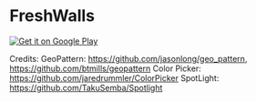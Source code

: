 # FreshWalls
[<img alt='Get it on Google Play' src='https://play.google.com/intl/en_us/badges/images/generic/en_badge_web_generic.png'/>](https://play.google.com/store/apps/details?id=com.adityaworks.freshwalls&pcampaignid=MKT-Other-global-all-co-prtnr-py-PartBadge-Mar2515-1)

Credits:
GeoPattern: https://github.com/jasonlong/geo_pattern, https://github.com/btmills/geopattern
Color Picker: https://github.com/jaredrummler/ColorPicker
SpotLight: https://github.com/TakuSemba/Spotlight